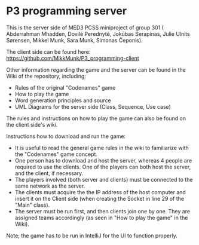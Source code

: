# P3 programming server

This is the server side of MED3 PCSS miniproject of group 301 ( Abderrahman Mhadden, Dovilė Perednytė, Jokūbas Serapinas, Julie Ulnits Sørensen, Mikkel Munk, Sara Munk, Simonas Čeponis).


The client side can be found here: https://github.com/MikkMunk/P3_programming-client

Other information regarding the game and the server can be found in the Wiki of the repository, including:
  - Rules of the original "Codenames" game
  - How to play the game
  - Word generation principles and source
  - UML Diagrams for the server side (Class, Sequence, Use case)

The rules and instructions on how to play the game can also be found on the client side's wiki.



Instructions how to download and run the game:

- It is useful to read the general game rules in the wiki to familiarize with the "Codenames" game concept.
- One person has to download and host the server, whereas 4 people are required to use the clients. One of the players can both host the server, and the client, if necessary.
- The players involved (both server and clients) must be connected to the same network as the server.
- The clients must acquire the the IP address of the host computer and insert it on the Client side (when creating the Socket in line 29 of the "Main" class).
- The server must be run first, and then clients join one by one. They are assigned teams accordingly (as seen in "How to play the game" in the Wiki).

Note; the game has to be run in IntelliJ for the UI to function properly.
